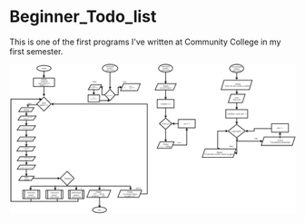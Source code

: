 # Beginner_Todo_list
This is one of the first programs I've written at Community College in my first semester.

<img alt="Intro to prog.jpg" src="https://github.com/nicdoescomp/Images/blob/main/Intro%20to%20prog.jpg?raw=true" data-hpc="true" class="Box-sc-g0xbh4-0 fzFXnm">
